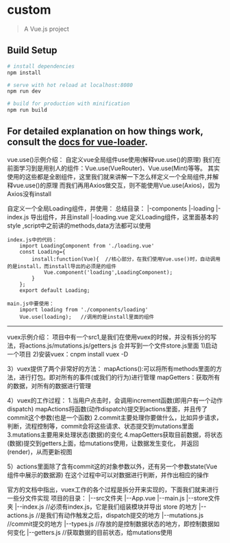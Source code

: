 # custom

> A Vue.js project

## Build Setup

``` bash
# install dependencies
npm install

# serve with hot reload at localhost:8080
npm run dev

# build for production with minification
npm run build
```

For detailed explanation on how things work, consult the [docs for vue-loader](http://vuejs.github.io/vue-loader).
------------------------------------------------------------------------------------

vue.use()示例介绍：
自定义vue全局组件use使用(解释vue.use()的原理)
我们在前面学习到是用别人的组件：Vue.use(VueRouter)、Vue.use(Mint)等等。
其实使用的这些都是全剧组件，这里我们就来讲解一下怎么样定义一个全局组件,并解释vue.use()的原理
而我们再用Axios做交互，则不能使用Vue.use(Axios)，因为Axios没有install


自定义一个全局Loading组件，并使用：
总结目录：
	|-components
		|-loading
			|-index.js		导出组件，并且install
			|-loading.vue		定义Loading组件，这里面基本的style ,script中之前讲的methods,data方法都可以使用

	index.js中的代码：
		import LoadingComponent from './loading.vue'
		const Loading={
			install:function(Vue){  //核心部分，在我们使用Vue.use()时，自动调用的是install，而install导出的必须是的组件
				Vue.component('loading',LoadingComponent);
			}
		};
		export default Loading;

	main.js中要使用：
		import loading from './components/loading'
		Vue.use(loading);   //调用的是install里面的组件

------------------------------------------------------------------------------------------------

vuex示例介绍：
项目中有一个src1,是我们在使用vuex的时候，并没有拆分的写法，将actions.js/mutations.js/getters.js
合并写到一个文件store.js里面
1)启动一个项目
2)安装vuex：cnpm install vuex -D

3）vuex提供了两个非常好的方法：
  mapActions():可以将所有methods里面的方法，进行打包。即对所有的事件(或我们的行为)进行管理
  mapGetters：获取所有的数据，对所有的数据进行管理

4）vuex的工作过程：
  1.当用户点击时，会调用increment函数(即用户有一个动作dispatch)
    mapActions将函数(动作dispatch)提交到actions里面，并且传了commit这个参数(也是一个函数)
  2.commit主要处理你要做什么，比如异步请求，判断，流程控制等，commit会将这些请求、状态提交到mutations里面
  3.mutations主要用来处理状态(数据)的变化
  4.mapGetters获取目前数据，将状态(数据)提交到getters上面，给mutations使用，让数据发生变化，
    并返回(render)，从而更新视图


5）actions里面除了含有commit这的对象参数以外，还有另一个参数state(Vue组件中展示的数据源)
    在这个过程中可以对数据进行判断，并作出相应的操作


官方的文档中指出，vuex工作的各个过程是拆分开来实现的，下面我们就来进行一些分文件实现
  项目的目录：
      |--src文件夹
          |--App.vue
          |--main.js
          |--store文件夹
              |--index.js			//必须有index.js，它是我们组装模块并导出 store 的地方
              |--actions.js		//是我们有动作触发之后，dispatch提交的地方
              |--mutations.js	//commit提交的地方
              |--types.js			//存放的是控制数据状态的地方，即控制数据如何变化
              |--getters.js		//获取数据的目前状态，给mutations使用
